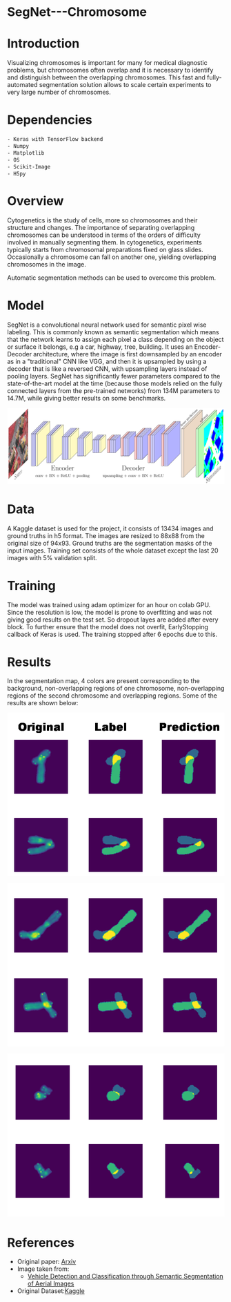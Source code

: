 # SegNet---Chromosome

# Introduction

Visualizing chromosomes is important for  many  for  medical  diagnostic  problems,  but  chromosomes  often  overlap  and  it  is necessary to identify and distinguish between the overlapping chromosomes.  This fast and fully-automated segmentation solution allows to scale certain experiments to very large number of chromosomes.


# Dependencies

    - Keras with TensorFlow backend
    - Numpy
    - Matplotlib
    - OS
    - Scikit-Image
    - H5py



# Overview

Cytogenetics is the study of cells, more so chromosomes and their structure and changes. 
The importance of separating overlapping chromosomes can be understood in terms of the orders of difficulty involved in manually segmenting them.
In cytogenetics, experiments typically starts from chromosomal preparations fixed on glass slides. Occasionally a chromosome can fall on another one,
 yielding overlapping chromosomes in the image. 

Automatic segmentation methods can be used to overcome this problem.


# Model


SegNet is a convolutional neural network used for semantic pixel wise labeling. This is commonly known as semantic segmentation which means that the network 
learns to assign each pixel a class depending on the object or surface it belongs, e.g a car, highway, tree, building. It uses an Encoder-Decoder architecture, 
where the image is first downsampled by an encoder as in a "traditional" CNN like VGG, and then it is upsampled by using a decoder that is like a reversed CNN,
with upsampling layers instead of pooling layers. 
SegNet has significantly fewer parameters compared to the state-of-the-art model at the time (because those models relied on the fully connected layers from 
the pre-trained networks) from 134M parameters to 14.7M, while giving better results on some benchmarks.

![](images/SegNet.png)

# Data

A Kaggle dataset is used for the project, it consists of  13434 images and ground truths in h5 format.
The images are resized to 88x88 from the original size of 94x93. Ground truths are the segmentation masks of the input images. Training set consists of 
the whole dataset except the last 20 images with 5% validation split.


# Training

The model was trained using adam optimizer for an hour on colab GPU. Since the resolution is low, the model is prone to overfitting and was not giving good results on
the test set. So dropout layes are added after every block. To further ensure that the model does not overfit, EarlyStopping callback of Keras is used. The training
stopped after 6 epochs due to this.

# Results

In the segmentation map, 4 colors are present corresponding to  the background,  non-overlapping regions of one chromosome,  non-overlapping regions of the second chromosome and overlapping regions.
Some of the results are shown below:


![](images/image1.PNG)



![](images/image2.PNG)



![](images/image3.png)


# References


- Original paper: [Arxiv](https://arxiv.org/abs/1511.00561)
- Image taken from: 
     - [Vehicle Detection and Classification through Semantic Segmentation of Aerial Images](http://www.mdpi.com/2072-4292/9/4/368/htm)
- Original Dataset:[Kaggle](https://www.kaggle.com/jeanpat/overlapping-chromosomes/downloads/overlapping-chromosomes.zip)
